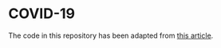 # COVID-19

The code in this repository has been adapted from [this article](https://towardsdatascience.com/covid-19-infection-in-italy-mathematical-models-and-predictions-7784b4d7dd8d).
